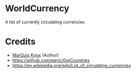 # WorldCurrency
A list of currently circulating currencies

# Credits
* <a href="http://marquisknox.com" target="_blank">MarQuis Knox</a> (Author)
* https://github.com/peric/GetCountries
* https://en.wikipedia.org/wiki/List_of_circulating_currencies
